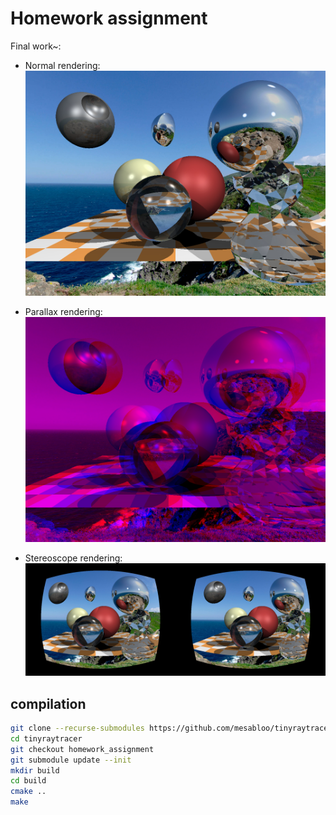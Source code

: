 # Homework assignment

Final work~:

- Normal rendering:
![](./out_normal.jpg)

- Parallax rendering:
![](./out_parallax.jpg)

- Stereoscope rendering:
![](./out_stereo.jpg)

## compilation
```sh
git clone --recurse-submodules https://github.com/mesabloo/tinyraytracer.git
cd tinyraytracer
git checkout homework_assignment
git submodule update --init
mkdir build
cd build
cmake ..  
make
```
